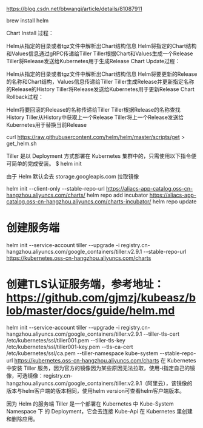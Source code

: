 https://blog.csdn.net/bbwangj/article/details/81087911

brew install helm

Chart Install 过程：

Helm从指定的目录或者tgz文件中解析出Chart结构信息
Helm将指定的Chart结构和Values信息通过gRPC传递给Tiller
Tiller根据Chart和Values生成一个Release
Tiller将Release发送给Kubernetes用于生成Release
Chart Update过程：

Helm从指定的目录或者tgz文件中解析出Chart结构信息
Helm将要更新的Release的名称和Chart结构，Values信息传递给Tiller
Tiller生成Release并更新指定名称的Release的History
Tiller将Release发送给Kubernetes用于更新Release
Chart Rollback过程：

Helm将要回滚的Release的名称传递给Tiller
Tiller根据Release的名称查找History
Tiller从History中获取上一个Release
Tiller将上一个Release发送给Kubernetes用于替换当前Release


curl https://raw.githubusercontent.com/helm/helm/master/scripts/get > get_helm.sh

Tiller 是以 Deployment 方式部署在 Kubernetes 集群中的，只需使用以下指令便可简单的完成安装。
$ helm init

由于 Helm 默认会去 storage.googleapis.com 拉取镜像

helm init --client-only --stable-repo-url https://aliacs-app-catalog.oss-cn-hangzhou.aliyuncs.com/charts/
helm repo add incubator https://aliacs-app-catalog.oss-cn-hangzhou.aliyuncs.com/charts-incubator/
helm repo update


# 创建服务端
helm init --service-account tiller --upgrade -i registry.cn-hangzhou.aliyuncs.com/google_containers/tiller:v2.9.1  --stable-repo-url https://kubernetes.oss-cn-hangzhou.aliyuncs.com/charts
 
# 创建TLS认证服务端，参考地址：https://github.com/gjmzj/kubeasz/blob/master/docs/guide/helm.md
helm init --service-account tiller --upgrade -i registry.cn-hangzhou.aliyuncs.com/google_containers/tiller:v2.9.1 --tiller-tls-cert /etc/kubernetes/ssl/tiller001.pem --tiller-tls-key /etc/kubernetes/ssl/tiller001-key.pem --tls-ca-cert /etc/kubernetes/ssl/ca.pem --tiller-namespace kube-system --stable-repo-url https://kubernetes.oss-cn-hangzhou.aliyuncs.com/charts
在 Kubernetes 中安装 Tiller 服务，因为官方的镜像因为某些原因无法拉取，使用-i指定自己的镜像，可选镜像：registry.cn-hangzhou.aliyuncs.com/google_containers/tiller:v2.9.1（阿里云），该镜像的版本与helm客户端的版本相同，使用helm version可查看helm客户端版本。

因为 Helm 的服务端 Tiller 是一个部署在 Kubernetes 中 Kube-System Namespace 下 的 Deployment，它会去连接 Kube-Api 在 Kubernetes 里创建和删除应用。

